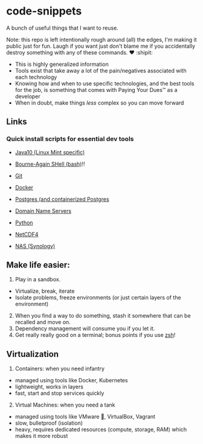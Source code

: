 # code-snippets

A bunch of useful things that I want to reuse.

Note: this repo is left intentionally rough around (all) the edges, I'm making it public just for fun. Laugh if you want just don't blame me if you accidentally destroy something with any of these commands. :heart: :shipit:

- This is highly generalized information
- Tools exist that take away a lot of the pain/negatives associated with each technology
- Knowing how and when to use specific technologies, and the best tools for the job, is something that comes with Paying Your Dues™ as a developer
- When in doubt, make things _less_ complex so you can move forward

## Links
### Quick install scripts for essential dev tools
* [Java10 (Linux Mint specific)][11]

* [Bourne-Again SHell (bash)][3]:bangbang:
* [Git][7]
* [Docker][9]
* [Postgres (and containerized Postgres][8]
* [Domain Name Servers][4]
* [Python][5]
* [NetCDF4][6]
* [NAS (Synology)][10]

## Make life easier:
1. Play in a sandbox.
  - Virtualize, break, iterate 
  - Isolate problems, freeze environments (or just certain layers of the environment)
2. When you find a way to do something, stash it somewhere that can be recalled and move on.
3. Dependency management will consume you if you let it.
4. Get really really good on a terminal; bonus points if you use [zsh][1]!

## Virtualization
1. Containers: when you need infantry
  - managed using tools like Docker, Kubernetes
  - lightweight, works in layers
  - fast, start and stop services quickly
2. Virtual Machines: when you need a tank
  - managed using tools like VMware :money_with_wings:, VirtualBox, Vagrant
  - slow, bulletproof (isolation)
  - heavy, requires dedicated resources (compute, storage, RAM) which makes it more robust
  
[0]: References
[1]: https://github.com/adaube/code-snippets/blob/master/oh-my-zsh.sh
[2]: https://github.com/adaube/code-snippets/blob/master/Dockerfile
[3]: https://github.com/adaube/code-snippets/blob/master/bash_snippets.sh
[4]: https://github.com/adaube/code-snippets/blob/master/fix_avahi_dot_local.md
[5]: https://github.com/adaube/code-snippets/blob/master/pandas-snippets.py
[6]: https://github.com/adaube/code-snippets/blob/master/create-netcd4.py
[7]: https://github.com/adaube/code-snippets/blob/master/git-diff-tricks
[8]: https://github.com/adaube/code-snippets/blob/master/postgres-docker.md
[9]: https://github.com/adaube/code-snippets/blob/master/docker.md
[10]: https://github.com/adaube/code-snippets/blob/master/nas.md
[11]: https://github.com/adaube/code-snippets/blob/master/java10-linux-mint.sh
